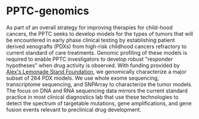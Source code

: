 # PPTC-genomics
As part of an overall strategy for improving therapies for child-hood cancers, the PPTC seeks to develop models for the types of tumors that will be encountered in early phase clinical testing by establishing patient derived xenografts (PDXs) from high-risk childhood cancers refractory to current standard of care treatments. Genomic profiling of these models is required to enable PPTC investigators to develop robust "responder hypotheses" when drug activity is observed. With funding provided by <a href="https://www.alexslemonade.org" target="_blank"> Alex's Lemonade Stand Foundation</a>, we genomically characterize a major subset of 264 PDX models. We use whole exome sequencing, transcriptome sequencing, and SNPArray to characterize the tumor models. The focus on DNA and RNA sequencing data mirrors the current standard practice in most clinical diagnostics lab that use these technologies to detect the spectrum of targetable mutations, gene amplifications, and gene fusion events relevant to preclinical drug development.
